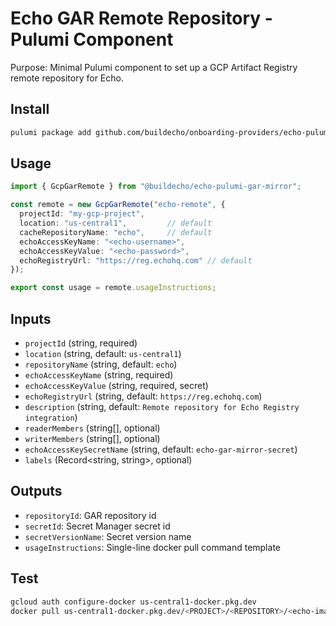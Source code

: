 # Echo GAR Remote Repository - Pulumi Component

Purpose: Minimal Pulumi component to set up a GCP Artifact Registry remote repository for Echo.

## Install
```bash
pulumi package add github.com/buildecho/onboarding-providers/echo-pulumi-gar-mirror
```

## Usage
```ts
import { GcpGarRemote } from "@buildecho/echo-pulumi-gar-mirror";

const remote = new GcpGarRemote("echo-remote", {
  projectId: "my-gcp-project",
  location: "us-central1",         // default
  cacheRepositoryName: "echo",     // default
  echoAccessKeyName: "<echo-username>",
  echoAccessKeyValue: "<echo-password>",
  echoRegistryUrl: "https://reg.echohq.com" // default
});

export const usage = remote.usageInstructions;
```

## Inputs
- `projectId` (string, required)
- `location` (string, default: `us-central1`)
- `repositoryName` (string, default: `echo`)
- `echoAccessKeyName` (string, required)
- `echoAccessKeyValue` (string, required, secret)
- `echoRegistryUrl` (string, default: `https://reg.echohq.com`)
- `description` (string, default: `Remote repository for Echo Registry integration`)
- `readerMembers` (string[], optional)
- `writerMembers` (string[], optional)
- `echoAccessKeySecretName` (string, default: `echo-gar-mirror-secret`)
- `labels` (Record<string, string>, optional)

## Outputs
- `repositoryId`: GAR repository id
- `secretId`: Secret Manager secret id
- `secretVersionName`: Secret version name
- `usageInstructions`: Single-line docker pull command template

## Test
```bash
gcloud auth configure-docker us-central1-docker.pkg.dev
docker pull us-central1-docker.pkg.dev/<PROJECT>/<REPOSITORY>/<echo-image>:<tag>
```
